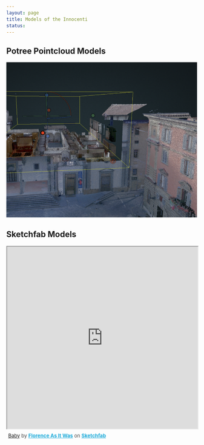 ```yaml
---
layout: page
title: Models of the Innocenti 
status: 
---
```

 <article>
     <h2>Potree Pointcloud Models</h2>
 <p>
  <a href="http://3d.wlu.edu/v21/pages/innocenti_v3.html" title="Redirect to Innocenti Model">
    <img src="/assets/images/innocenti-models.png" alt="Innocenti" />
  </a>
</p>
  <article>
     <h2>Sketchfab Models</h2>
 <p>
<div class="sketchfab-embed-wrapper"><iframe width="100%" height="480" src="https://sketchfab.com/models/aeec5ac1ce37491c871e1ff166d39aa3/embed" allow="autoplay; fullscreen; vr" mozallowfullscreen="true" webkitallowfullscreen="true"></iframe>
<p style="font-size: 13px; font-weight: normal; margin: 5px; color: #4A4A4A;">
    <a href="https://sketchfab.com/3d-models/baby1-100k-4k-aeec5ac1ce37491c871e1ff166d39aa3?utm_medium=embed&utm_campaign=share-popup&utm_content=aeec5ac1ce37491c871e1ff166d39aa3">Baby</a>
    by <a href="https://sketchfab.com/FLAW?utm_medium=embed&utm_source=website&utm_campaign=share-popup" target="_blank_" style="font-weight: bold; color: #1CAAD9;">Florence As It Was</a>
    on <a href="https://sketchfab.com?utm_medium=embed&utm_source=website&utm_campaign=share-popup" target="_blank_" style="font-weight: bold; color: #1CAAD9;">Sketchfab</a>
</p>
</div>
